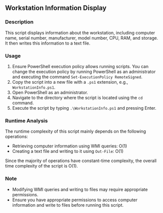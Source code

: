 ## Workstation Information Display

### Description
This script displays information about the workstation, including computer name, serial number, manufacturer, model number, CPU, RAM, and storage. It then writes this information to a text file.

### Usage
1. Ensure PowerShell execution policy allows running scripts. You can change the execution policy by running PowerShell as an administrator and executing the command `Set-ExecutionPolicy RemoteSigned`.
2. Copy the script into a new file with a `.ps1` extension, e.g., `WorkstationInfo.ps1`.
3. Open PowerShell as an administrator.
4. Navigate to the directory where the script is located using the `cd` command.
5. Execute the script by typing `.\WorkstationInfo.ps1` and pressing Enter.

### Runtime Analysis

The runtime complexity of this script mainly depends on the following operations:

- Retrieving computer information using WMI queries: O(1)
- Creating a text file and writing to it using `Out-File`: O(1)

Since the majority of operations have constant-time complexity, the overall time complexity of the script is O(1).

### Note
- Modifying WMI queries and writing to files may require appropriate permissions.
- Ensure you have appropriate permissions to access computer information and write to files before running this script.
